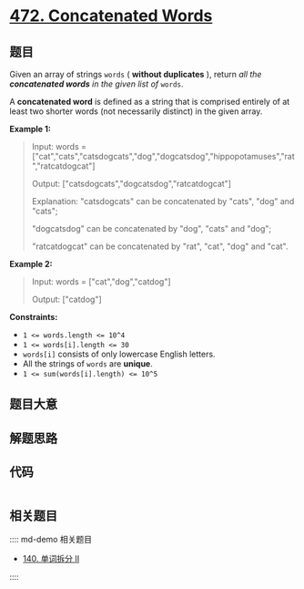 # [472. Concatenated Words](https://leetcode.com/problems/concatenated-words/)

## 题目

Given an array of strings `words` ( **without duplicates** ), return _all the
**concatenated words** in the given list of_ `words`.

A **concatenated word** is defined as a string that is comprised entirely of
at least two shorter words (not necessarily distinct) in the given array.

**Example 1:**

> Input: words = ["cat","cats","catsdogcats","dog","dogcatsdog","hippopotamuses","rat","ratcatdogcat"]
>
> Output: ["catsdogcats","dogcatsdog","ratcatdogcat"]
>
> Explanation: "catsdogcats" can be concatenated by "cats", "dog" and "cats";
>
> "dogcatsdog" can be concatenated by "dog", "cats" and "dog";
>
> "ratcatdogcat" can be concatenated by "rat", "cat", "dog" and "cat".

**Example 2:**

> Input: words = ["cat","dog","catdog"]
>
> Output: ["catdog"]

**Constraints:**

- `1 <= words.length <= 10^4`
- `1 <= words[i].length <= 30`
- `words[i]` consists of only lowercase English letters.
- All the strings of `words` are **unique**.
- `1 <= sum(words[i].length) <= 10^5`

## 题目大意

## 解题思路

## 代码

```javascript

```

## 相关题目

:::: md-demo 相关题目

- [140. 单词拆分 II](https://leetcode.com/problems/word-break-ii)

::::
